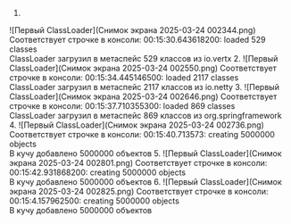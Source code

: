 1. 
![Первый ClassLoader](Снимок экрана 2025-03-24 002344.png)
    Соответствует строчке в консоли: 00:15:30.643618200: loaded 529 classes  
    ClassLoader загрузил в метаспейс 529 классов из io.vertx
2.
![Первый ClassLoader](Снимок экрана 2025-03-24 002550.png)
    Соответствует строчке в консоли: 00:15:34.445146500: loaded 2117 classes  
    ClassLoader загрузил в метаспейс 2117 классов из io.netty
3.
![Первый ClassLoader](Снимок экрана 2025-03-24 002646.png)
    Соответствует строчке в консоли: 00:15:37.710355300: loaded 869 classes  
    ClassLoader загрузил в метаспейс 869 классов из org.springframework
4.
![Первый ClassLoader](Снимок экрана 2025-03-24 002736.png)
    Соответствует строчке в консоли: 00:15:40.713573: creating 5000000 objects  
    В кучу добавлено 5000000 объектов
5.
![Первый ClassLoader](Снимок экрана 2025-03-24 002801.png)
    Соответствует строчке в консоли: 00:15:42.931868200: creating 5000000 objects  
    В кучу добавлено 5000000 объектов
6.
![Первый ClassLoader](Снимок экрана 2025-03-24 002825.png)
    Соответствует строчке в консоли: 00:15:4.157962500: creating 5000000 objects  
    В кучу добавлено 5000000 объектов